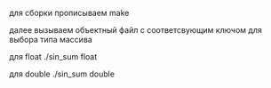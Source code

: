 для сборки прописываем
make

далее вызываем объектный файл с соответсвующим ключом для выбора типа массива

для float
./sin_sum float

для double
./sin_sum double